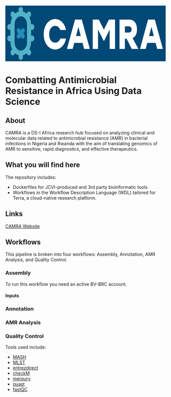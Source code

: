 <p align="center">
  <img height="175" src="Images/camra-blue-logo.png">
</p>

# Combatting Antimicrobial Resistance in Africa Using Data Science

## About

CAMRA is a DS-I Africa research hub focused on analyzing clinical and molecular data related to antimicrobial resistance (AMR) in bacterial infections in Nigeria and Rwanda with the aim of translating genomics of AMR to sensitive, rapid diagnostics, and effective therapeutics.

## What you will find here

The repository includes:

- Dockerfiles for JCVI-produced and 3rd party bioinformatic tools
- Workflows in the Workflow Description Language (WDL) tailored for Terra, a cloud-native research platform.

## Links

[CAMRA Website](https://camra.acegid.org/)

## Workflows

This pipeline is broken into four workflows: Assembly, Annotation, AMR Analysis, and Quality Control.

### Assembly

To run this workflow you need an active BV-BRC account.

#### Inputs

### Annotation

### AMR Analysis

### Quality Control

Tools used include:

- [MASH](https://mash.readthedocs.io/en/latest/)
- [MLST](https://github.com/tseemann/mlst)
- [entrezdirect](https://www.ncbi.nlm.nih.gov/books/NBK25501/)
- [checkM](https://ecogenomics.github.io/CheckM/)
- [merqury](https://github.com/marbl/merqury)
- [quast](https://quast.sourceforge.net/)
- [fastQC](https://www.bioinformatics.babraham.ac.uk/projects/fastqc/)
